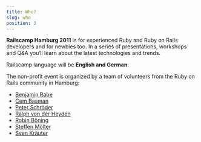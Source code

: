 ```yaml
---
title: Who?
slug: who
position: 3
---
```


__Railscamp Hamburg 2011__ is for experienced Ruby and Ruby on Rails
developers and for newbies too. In a series of presentations, workshops
and Q&A you‘ll learn about the latest technologies and trends.

Railscamp language will be __English and German__.

The non-profit event is organized by a team of volunteers from the Ruby on Rails community in Hamburg:

* [Benjamin Rabe](http://twitter.com/#!/benjaminrabe)
* [Cem Basman](http://twitter.com/#!/cemb)
* [Peter Schröder](http://twitter.com/#!/phoet)
* [Ralph von der Heyden](http://twitter.com/#!/ralph)
* [Robin Böning](http://twitter.com/#!/robinboening)
* [Steffen Mölter](https://www.xing.com/profile/Steffen_Moelter)
* [Sven Kräuter](http://twitter.com/#!/sven_kr)

